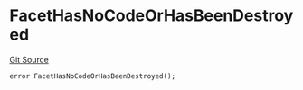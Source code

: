 # FacetHasNoCodeOrHasBeenDestroyed
[Git Source](https://github.com/thrackle-io/forte-rules-engine/blob/a5f86c82f92d74cf46bb4f0f59e066361ee97617/src/client/token/handler/diamond/HandlerDiamond.sol)


```solidity
error FacetHasNoCodeOrHasBeenDestroyed();
```

